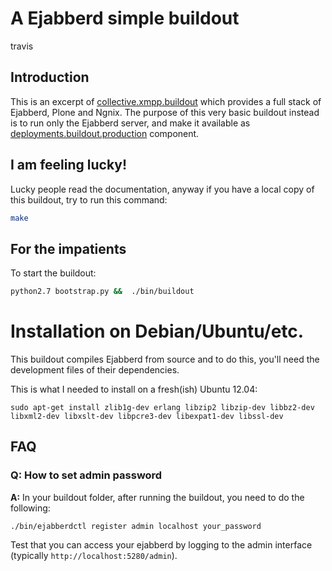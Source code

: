 # A Ejabberd simple buildout #

travis 

## Introduction ##
This is an excerpt of [collective.xmpp.buildout](https://github.com/collective/collective.xmpp.buildou) which provides a full stack of Ejabberd, Plone and Ngnix.
The purpose of this very basic buildout instead is to run only the Ejabberd server, and make it available 
as [deployments.buildout.production](https://github.com/RedTurtle/deployments.buildout.production) component.


## I am feeling lucky! ##
Lucky people read the documentation,
anyway if you have a local copy of this buildout,
try to run this command:
```bash
make
```
## For the impatients ##
To start the buildout:
```bash
python2.7 bootstrap.py &&  ./bin/buildout
```

Installation on Debian/Ubuntu/etc.
==================================

This buildout compiles Ejabberd from source and to do this, you'll need
the development files of their dependencies.

This is what I needed to install on a fresh(ish) Ubuntu 12.04:

    sudo apt-get install zlib1g-dev erlang libzip2 libzip-dev libbz2-dev libxml2-dev libxslt-dev libpcre3-dev libexpat1-dev libssl-dev


## FAQ ##
### Q: How to set admin password ####
__A:__ In your buildout folder, after running the buildout, you need to do the following:

    ./bin/ejabberdctl register admin localhost your_password

Test that you can access your ejabberd by logging to the admin interface (typically ``http://localhost:5280/admin``).
